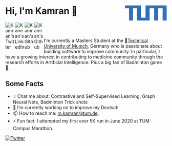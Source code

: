 # Hi, I'm Kamran 👋   <img align="right" width="130" height="47" src="https://raw.githubusercontent.com/kamranisg/kamranisg/master/images/images3.png">



<a href="https://twitter.com/kamranisg">
  <img align="left" alt="Kamran's Twitter" width="30px" src="https://cdn.jsdelivr.net/npm/simple-icons@v3/icons/twitter.svg" />
</a>

<a href="https://linkedin.com/in/kamran-isg">
  <img align="left" alt="Kamran's LinkedIn" width="30px" src="https://cdn.jsdelivr.net/npm/simple-icons@v3/icons/linkedin.svg" />
</a>

<a href="https://github.com/kamranisg">
  <img align="left" alt="Kamran's Github" width="30px" src="https://cdn.jsdelivr.net/npm/simple-icons@v3/icons/github.svg" />
</a>

<a href="https://www.facebook.com/kamranisg">
  <img align="left" alt="Kamran's Github" width="30px" src="https://cdn.jsdelivr.net/npm/simple-icons@v3/icons/facebook.svg" />
</a>

<br>
<br>

I'm currently a Masters Student at the :school:[Technical University of Munich](https://www.tum.de/en/), Germany who is passionate about building software to improve community. In particular, I have a growing interest in contributing to medicine community through the research efforts in Artificial Intelligence. Plus a big fan of Badminton game 🥸. 



 ## Some Facts

- 💡 Chat me about: Contrastive and Self-Supervised Learning, Graph Neural Nets, Badminton Trick shots
- 🌱 I’m currently working on to improve my Deutsch
- 📫 How to reach me: m.kamran@tum.de.
- ⚡ Fun fact: I attempted my first ever 5K run in June 2020  at TUM Campus Marathon.

 [![Twitter](https://img.shields.io/twitter/follow/kamranisg.svg?style=social&label=@kamranisg)](https://twitter.com/kamranisg)
 
